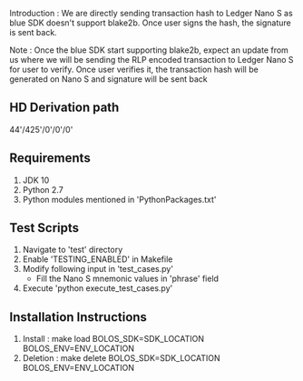 Introduction : We are directly sending transaction hash to Ledger Nano S as blue SDK doesn't support blake2b. Once user signs the hash, the signature is sent back. 

Note : Once the blue SDK start supporting blake2b, expect an update from us where we will be sending the RLP encoded transaction to Ledger Nano S for user to verify. Once user verifies it, the transaction hash will be generated on Nano S and signature will be sent back

HD Derivation path
-------------------
44'/425'/0'/0'/0'

Requirements
------------
1) JDK 10
2) Python 2.7
3) Python modules mentioned in 'PythonPackages.txt'

Test Scripts
------------
1) Navigate to 'test' directory
2) Enable 'TESTING_ENABLED' in Makefile
3) Modify following input in 'test_cases.py'
	- Fill the Nano S mnemonic values in 'phrase' field
4) Execute 'python execute_test_cases.py'

Installation Instructions
--------------------------
1) Install : make load BOLOS_SDK=SDK_LOCATION BOLOS_ENV=ENV_LOCATION
2) Deletion : make delete BOLOS_SDK=SDK_LOCATION BOLOS_ENV=ENV_LOCATION


